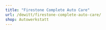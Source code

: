```yaml
---
title: "Firestone Complete Auto Care"
url: /dewitt/firestone-complete-auto-care/
shop: Autowerkstatt
---
```

